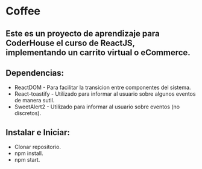 # Coffee

## Este es un proyecto de aprendizaje para CoderHouse el curso de ReactJS, implementando un carrito virtual o eCommerce.

## Dependencias:

-   ReactDOM - Para facilitar la transicion entre componentes del sistema.
-   React-toastify - Utilizado para informar al usuario sobre algunos eventos de manera sutil.
-   SweetAlert2 - Utilizado para informar al usuario sobre eventos (no discretos).

## Instalar e Iniciar:

-   Clonar repositorio.
-   npm install.
-   npm start.
